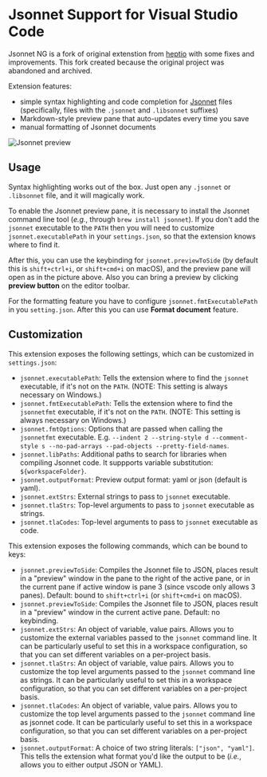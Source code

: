 # Jsonnet Support for Visual Studio Code

Jsonnet NG is a fork of original extenstion from [heptio](https://github.com/heptio/vscode-jsonnet) 
with some fixes and improvements. This fork created because the original 
project was abandoned and archived.

Extension features:

- simple syntax highlighting and code completion for [Jsonnet][jsonnet]
  files (specifically, files with the `.jsonnet` and `.libsonnet` 
  suffixes)
- Markdown-style preview pane that auto-updates every time you save
- manual formatting of Jsonnet documents

![Jsonnet preview][jsonnet-demo]

## Usage

Syntax highlighting works out of the box. Just open any `.jsonnet` or
`.libsonnet` file, and it will magically work.

To enable the Jsonnet preview pane, it is necessary to install the
Jsonnet command line tool (_e.g._, through `brew install jsonnet`). If
you don't add the `jsonnet` executable to the `PATH` then you will
need to customize `jsonnet.executablePath` in your `settings.json`, so
that the extension knows where to find it.

After this, you can use the keybinding for `jsonnet.previewToSide` (by
default this is `shift+ctrl+i`, or `shift+cmd+i` on macOS), and the
preview pane will open as in the picture above. Also you can bring a preview
by clicking **preview button** on the editor toolbar. 


For the formatting feature you have to configure `jsonnet.fmtExecutablePath`
in you `setting.json`. After this you can use **Format document** feature.

## Customization

This extension exposes the following settings, which can be customized
in `settings.json`:

* `jsonnet.executablePath`: Tells the extension where to find the
  `jsonnet` executable, if it's not on the `PATH`. (NOTE: This setting
  is always necessary on Windows.)
* `jsonnet.fmtExecutablePath`: Tells the extension where to find the
  `jsonnetfmt` executable, if it's not on the `PATH`. (NOTE: This setting
  is always necessary on Windows.)
* `jsonnet.fmtOptions`: Options that are passed when calling the
  `jsonnetfmt` executable. E.g. `--indent 2 --string-style d --comment-style s --no-pad-arrays --pad-objects --pretty-field-names`.
* `jsonnet.libPaths`: Additional paths to search for libraries when compiling Jsonnet code.
  It suppports variable substitution: `${workspaceFolder}`.
* `jsonnet.outputFormat`: Preview output format: yaml or json (default is yaml).
* `jsonnet.extStrs`: External strings to pass to `jsonnet` executable.
* `jsonnet.tlaStrs`: Top-level arguments to pass to `jsonnet` executable as strings.
* `jsonnet.tlaCodes`: Top-level arguments to pass to `jsonnet` executable as code.

This extension exposes the following commands, which can be bound to
keys:

* `jsonnet.previewToSide`: Compiles the Jsonnet file to JSON, places
  result in a "preview" window in the pane to the right of the active
  pane, or in the current pane if active window is pane 3 (since
  vscode only allows 3 panes). Default: bound to `shift+ctrl+i` (or
  `shift+cmd+i` on macOS).
* `jsonnet.previewToSide`: Compiles the Jsonnet file to JSON, places
  result in a "preview" window in the current active pane. Default: no
  keybinding.
* `jsonnet.extStrs`: An object of variable, value pairs. Allows you to
  customize the external variables passed to the `jsonnet` command
  line. It can be particularly useful to set this in a workspace
  configuration, so that you can set different variables on a
  per-project basis.
* `jsonnet.tlaStrs`: An object of variable, value pairs. Allows you to
  customize the top level arguments passed to the `jsonnet` command
  line as strings. It can be particularly useful to set this in a workspace
  configuration, so that you can set different variables on a
  per-project basis.
* `jsonnet.tlaCodes`: An object of variable, value pairs. Allows you to
  customize the top level arguments passed to the `jsonnet` command
  line as jsonnet code. It can be particularly useful to set this in a workspace
  configuration, so that you can set different variables on a
  per-project basis.
* `jsonnet.outputFormat`: A choice of two string literals: `["json",
  "yaml"]`. This tells the extension what format you'd like the output
  to be (_i.e._, allows you to either output JSON or YAML).

[jsonnet]: http://jsonnet.org/ "Jsonnet"
[jsonnet-demo]: https://raw.githubusercontent.com/heptio/vscode-jsonnet/master/images/kube-demo.gif

